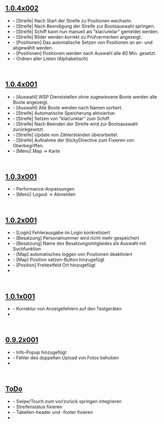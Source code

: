 ## <u>1.0.4x002</u>
<ul>
    <li>- [Streife] Nach Start der Streife zu Positionen wechseln.</li>
    <li>- [Streife] Nach Beendigung der Streife zur Bootsauswahl springen.</li>
    <li>- [Streife] Schiff kann nun manuell als "klar/unklar" gemeldet werden.</li>
    <li>- [Streife] Bilder werden korrekt zu Prüfvermerken angezeigt.</li>
    <li>- [Positionen] Das automatische Setzen von Positionen an an- und abgewählt werden.</li>
    <li>- [Positionen] Positionen werden nach Auswahl alle 60 Min. gesetzt.</li>
    <li>- Ordnen aller Listen (Alphabetisch)</li>
</ul>

&nbsp;

## <u>1.0.4x001</u>
<ul>
    <li>- [Auswahl] WSP Dienststellen ohne zugewiesene Boote werden alle Boote angezeigt.</li>
    <li>- [Auswahl] Alle Boote werden nach Namen sortiert.</li>
    <li>- [Streife] Automatische Speicherung aktivierbar.</li>
    <li>- [Streife] Setzen von "klar/unklar" zum Schiff.</li>
    <li>- [Streife] Nach Beenden der Streife wird zur Bootsauswahl zurückgesetzt.</li>
    <li>- [Streife] Update von Zählerständen überarbeitet.</li>
    <li>- [Streife] Aufnahme der StickyDirective zum Fixieren von Oberbegriffen.</li>
    <li>- [Menü] Map -> Karte</li>
</ul>

&nbsp;

## <u>1.0.3x001</u>
<ul>
    <li>- Performance-Anpassungen</li>
    <li>- [Menü] Logout -> Abmelden</li>
</ul>

&nbsp;

## <u>1.0.2x001</u>
<ul>
    <li>- [Login] Fehlerausgabe im Login konkretisiert</li>
    <li>- [Besatzung] Personalnummer wird nicht mehr gespeichert</li>
    <li>- [Besatzung] Name des Besatzungsmitgliedes als Auswahl mit Suchfunktion</li>
    <li>- [Map] automatisches loggen von Positionen deaktiviert</li>
    <li>- [Map] Position setzen-Button hinzugefügt</li>
    <li>- [Position] Freitextfeld Ort hinzugefügt</li>
    <li></li>
</ul>

&nbsp;

## <u>1.0.1x001</u>
<ul>
    <li>- Korrektur von Anzeigefehlern auf den Testgeräten</li>
    <li></li>
</ul>

&nbsp;

## <u>0.9.2x001</u>
<ul>
    <li>- Info-Popup hinzugefügt</li>
    <li>- Fehler des doppelten Upload von Fotos behoben</li>
    <li></li>
</ul>

&nbsp;

## <u>ToDo</u>
<ul>
    <li>- Swipe/Touch zum vor/zurück springen integrieren</li>
    <li>- Streifenstatus fixieren</li>
    <li>- Tabellen-header und -footer fixieren</li>
    <li></li>
</ul>

&nbsp;